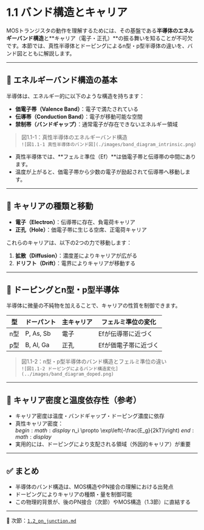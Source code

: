 # 1.1 バンド構造とキャリア

MOSトランジスタの動作を理解するためには、その基盤である**半導体のエネルギーバンド構造**と**キャリア（電子・正孔）**の振る舞いを知ることが不可欠です。本節では、真性半導体とドーピングによるn型・p型半導体の違いを、バンド図とともに解説します。

---

## 🔹 エネルギーバンド構造の基本

半導体は、エネルギー的に以下のような構造を持ちます：

- **価電子帯（Valence Band）**：電子で満たされている
- **伝導帯（Conduction Band）**：電子が移動可能な空間
- **禁制帯（バンドギャップ）**：通常電子が存在できないエネルギー領域

> 図1.1-1：真性半導体のエネルギーバンド構造  
> `![図1.1-1 真性半導体のバンド図](./images/band_diagram_intrinsic.png)`

- 真性半導体では、**フェルミ準位（Ef）**は価電子帯と伝導帯の中間にあります。
- 温度が上がると、価電子帯から少数の電子が励起されて伝導帯へ移動します。

---

## 🔹 キャリアの種類と移動

- **電子（Electron）**：伝導帯に存在、負電荷キャリア
- **正孔（Hole）**：価電子帯に生じる空席、正電荷キャリア

これらのキャリアは、以下の2つの力で移動します：

1. **拡散（Diffusion）**：濃度差によりキャリアが広がる
2. **ドリフト（Drift）**：電界によりキャリアが移動する

---

## 🔹 ドーピングとn型・p型半導体

半導体に微量の不純物を加えることで、キャリアの性質を制御できます。

| 型 | ドーパント | 主キャリア | フェルミ準位の変化 |
|----|-------------|------------|----------------------|
| n型 | P, As, Sb  | 電子       | Efが伝導帯に近づく   |
| p型 | B, Al, Ga  | 正孔       | Efが価電子帯に近づく |

> 図1.1-2：n型・p型半導体のバンド構造とフェルミ準位の違い  
> `![図1.1-2 ドーピングによるバンド構造変化](../images/band_diagram_doped.png)`

---

## 🔹 キャリア密度と温度依存性（参考）

- キャリア密度は温度・バンドギャップ・ドーピング濃度に依存
- 真性キャリア密度：  
  $begin:math:display$
  n_i \\propto \\exp\\left(-\\frac{E_g}{2kT}\\right)
  $end:math:display$
- 実用的には、ドーピングにより支配される領域（外因的キャリア）が重要

---

## ✅ まとめ

- 半導体のバンド構造は、MOS構造やPN接合の理解における出発点
- ドーピングによりキャリアの種類・量を制御可能
- この物理的背景が、後のPN接合（次節）やMOS構造（1.3節）に直結する

---

📎 次節：[`1.2_pn_junction.md`](./1.2_pn_junction.md)  
